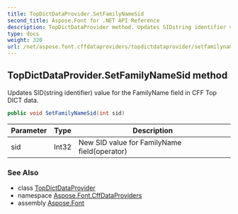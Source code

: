 ```yaml
---
title: TopDictDataProvider.SetFamilyNameSid
second_title: Aspose.Font for .NET API Reference
description: TopDictDataProvider method. Updates SIDstring identifier value for the FamilyName field in CFF Top DICT data
type: docs
weight: 320
url: /net/aspose.font.cffdataproviders/topdictdataprovider/setfamilynamesid/
---
```

## TopDictDataProvider.SetFamilyNameSid method

Updates SID(string identifier) value for the FamilyName field in CFF Top DICT data.

```csharp
public void SetFamilyNameSid(int sid)
```

| Parameter | Type | Description |
| --- | --- | --- |
| sid | Int32 | New SID value for FamilyName field(operator) |

### See Also

* class [TopDictDataProvider](../)
* namespace [Aspose.Font.CffDataProviders](../../../aspose.font.cffdataproviders/)
* assembly [Aspose.Font](../../../)


